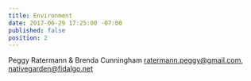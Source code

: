 ```yaml
---
title: Environment
date: 2017-06-29 17:25:00 -07:00
published: false
position: 2
---
```


Peggy Ratermann & Brenda Cunningham ratermann.peggy@gmail.com, nativegarden@fidalgo.net